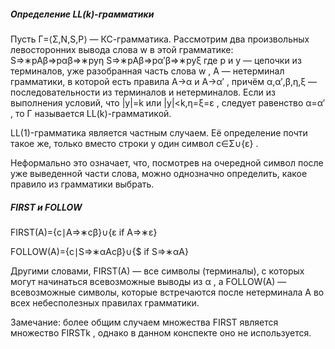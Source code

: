 
##### Определение LL(k)-грамматики
Пусть Γ=⟨Σ,N,S,P⟩
 — КС-грамматика. Рассмотрим два произвольных левосторонних вывода слова w
 в этой грамматике:
S⇒∗pAβ⇒pαβ⇒∗pyη
S⇒∗pAβ⇒pα′β⇒∗pyξ
где p
 и y
 — цепочки из терминалов, уже разобранная часть слова w
, A
 — нетерминал грамматики, в которой есть правила A→α
 и A→α′
, причём α,α′,β,η,ξ
 — последовательности из терминалов и нетерминалов.
Если из выполнения условий, что |y|=k
 или |y|<k,η=ξ=ε
, следует равенство α=α′
, то Γ
 называется LL(k)-грамматикой.

LL(1)-грамматика является частным случаем. Её определение почти такое же, только вместо строки y
 один символ c∈Σ∪{ε}
.

Неформально это означает, что, посмотрев на очередной символ после уже выведенной части слова, можно однозначно определить, какое правило из грамматики выбрать.

##### FIRST и FOLLOW

FIRST(A)={c∣A⇒∗cβ}∪{ε if A⇒∗ε}

FOLLOW(A)={c∣S⇒∗αAcβ}∪{$ if S⇒∗αA}

Другими словами, FIRST(A)
 — все символы (терминалы), с которых могут начинаться всевозможные выводы из α
, а FOLLOW(A)
 — всевозможные символы, которые встречаются после нетерминала A
 во всех небесполезных правилах грамматики.

Замечание: более общим случаем множества FIRST
 является множество FIRSTk
, однако в данном конспекте оно не используется.